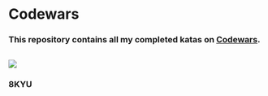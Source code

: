 # Codewars

### This repository contains all my completed katas on [Codewars](https://www.codewars.com/kata/search/swift?q=&beta=false).
## ![](https://www.codewars.com/users/deathlezz/badges/large)
### 8KYU
